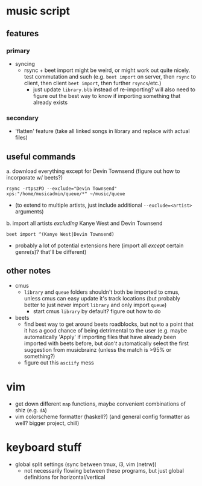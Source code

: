 music script
============

features
--------

### primary

-   syncing
    -   rsync + beet import might be weird, or might work out quite nicely. test
        commutation and such (e.g. `beet import` on server, then `rsync` to
        client, then client `beet import`, then further `rsyncs`/etc.)
        -   just update `library.blb` instead of re-importing? will also need to
            figure out the best way to know if importing something that already
            exists

### secondary

-   'flatten' feature (take all linked songs in library and replace with actual
    files)

useful commands
---------------

a.  download everything except for Devin Townsend (figure out how to incorporate
    w/ beets?)

`rsync -rtpszPD --exclude="Devin Townsend" xps:"/home/musicadmin/queue/*" ~/music/queue`

-   (to extend to multiple artists, just include additional `--exclude=<artist>`
    arguments)

b.  import all artists *excluding* Kanye West and Devin Townsend

`beet import ^(Kanye West|Devin Townsend)`

-   probably a lot of potential extensions here (import all *except* certain
    genre(s)? that'll be different)

other notes
-----------

-   cmus
    -   `library` and `queue` folders shouldn't both be imported to cmus, unless
        cmus can easy update it's track locations (but probably better to just
        never import `library` and only import `queue`)
        -   start cmus `library` by default? figure out how to do
-   beets
    -   find best way to get around beets roadblocks, but not to a point that it
        has a good chance of being detrimental to the user (e.g. maybe
        automatically 'Apply' if importing files that have already been imported
        with beets before, but *don't* automatically select the first suggestion
        from musicbrainz (unless the match is >95% or something?)
    -   figure out this `asciify` mess


vim
===

-   get down different `map` functions, maybe convenient combinations of shiz
    (e.g. `dA`)
-   vim colorscheme formatter (haskell?) (and general config formatter as well? bigger
    project, chill)


keyboard stuff
==============

-   global split settings (sync between tmux, i3, vim (netrw))
    -   not necessarily flowing between these programs, but just global
        definitions for horizontal/vertical


